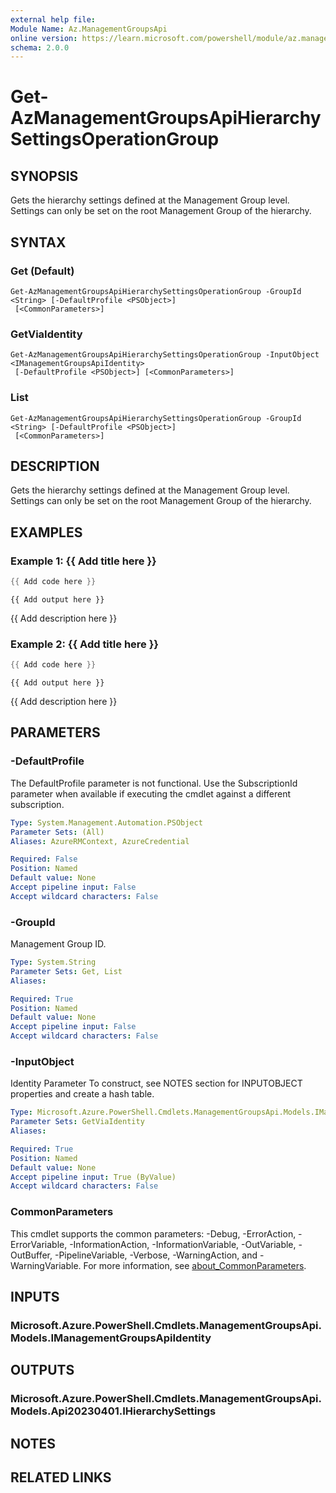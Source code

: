 ```yaml
---
external help file:
Module Name: Az.ManagementGroupsApi
online version: https://learn.microsoft.com/powershell/module/az.managementgroupsapi/get-azmanagementgroupsapihierarchysettingsoperationgroup
schema: 2.0.0
---
```


# Get-AzManagementGroupsApiHierarchySettingsOperationGroup

## SYNOPSIS
Gets the hierarchy settings defined at the Management Group level.
Settings can only be set on the root Management Group of the hierarchy.

## SYNTAX

### Get (Default)
```
Get-AzManagementGroupsApiHierarchySettingsOperationGroup -GroupId <String> [-DefaultProfile <PSObject>]
 [<CommonParameters>]
```

### GetViaIdentity
```
Get-AzManagementGroupsApiHierarchySettingsOperationGroup -InputObject <IManagementGroupsApiIdentity>
 [-DefaultProfile <PSObject>] [<CommonParameters>]
```

### List
```
Get-AzManagementGroupsApiHierarchySettingsOperationGroup -GroupId <String> [-DefaultProfile <PSObject>]
 [<CommonParameters>]
```

## DESCRIPTION
Gets the hierarchy settings defined at the Management Group level.
Settings can only be set on the root Management Group of the hierarchy.

## EXAMPLES

### Example 1: {{ Add title here }}
```powershell
{{ Add code here }}
```

```output
{{ Add output here }}
```

{{ Add description here }}

### Example 2: {{ Add title here }}
```powershell
{{ Add code here }}
```

```output
{{ Add output here }}
```

{{ Add description here }}

## PARAMETERS

### -DefaultProfile
The DefaultProfile parameter is not functional.
Use the SubscriptionId parameter when available if executing the cmdlet against a different subscription.

```yaml
Type: System.Management.Automation.PSObject
Parameter Sets: (All)
Aliases: AzureRMContext, AzureCredential

Required: False
Position: Named
Default value: None
Accept pipeline input: False
Accept wildcard characters: False
```

### -GroupId
Management Group ID.

```yaml
Type: System.String
Parameter Sets: Get, List
Aliases:

Required: True
Position: Named
Default value: None
Accept pipeline input: False
Accept wildcard characters: False
```

### -InputObject
Identity Parameter
To construct, see NOTES section for INPUTOBJECT properties and create a hash table.

```yaml
Type: Microsoft.Azure.PowerShell.Cmdlets.ManagementGroupsApi.Models.IManagementGroupsApiIdentity
Parameter Sets: GetViaIdentity
Aliases:

Required: True
Position: Named
Default value: None
Accept pipeline input: True (ByValue)
Accept wildcard characters: False
```

### CommonParameters
This cmdlet supports the common parameters: -Debug, -ErrorAction, -ErrorVariable, -InformationAction, -InformationVariable, -OutVariable, -OutBuffer, -PipelineVariable, -Verbose, -WarningAction, and -WarningVariable. For more information, see [about_CommonParameters](http://go.microsoft.com/fwlink/?LinkID=113216).

## INPUTS

### Microsoft.Azure.PowerShell.Cmdlets.ManagementGroupsApi.Models.IManagementGroupsApiIdentity

## OUTPUTS

### Microsoft.Azure.PowerShell.Cmdlets.ManagementGroupsApi.Models.Api20230401.IHierarchySettings

## NOTES

## RELATED LINKS

